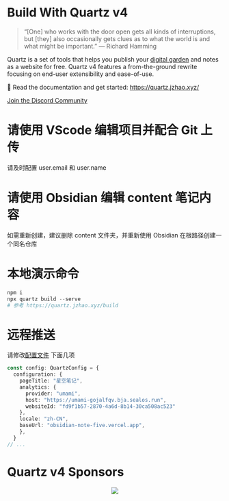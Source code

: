 # Build With Quartz v4

> “[One] who works with the door open gets all kinds of interruptions, but [they] also occasionally gets clues as to what the world is and what might be important.” — Richard Hamming

Quartz is a set of tools that helps you publish your [digital garden](https://jzhao.xyz/posts/networked-thought) and notes as a website for free.
Quartz v4 features a from-the-ground rewrite focusing on end-user extensibility and ease-of-use.

🔗 Read the documentation and get started: <https://quartz.jzhao.xyz/>

[Join the Discord Community](https://discord.gg/cRFFHYye7t)

# 请使用 VScode 编辑项目并配合 Git 上传

请及时配置 user.email 和 user.name

# 请使用 Obsidian 编辑 content 笔记内容

如需重新创建，建议删除 content 文件夹，并重新使用 Obsidian 在根路径创建一个同名仓库

# 本地演示命令

```powershell
npm i
npx quartz build --serve
# 参考 https://quartz.jzhao.xyz/build
```

# 远程推送

请修改[配置文件](./quartz.config.ts) 下面几项

```ts
const config: QuartzConfig = {
  configuration: {
    pageTitle: "星空笔记",
    analytics: {
      provider: "umami",
      host: "https://umami-gojalfqv.bja.sealos.run",
      websiteId: "fd9f1b57-2870-4a6d-8b14-30ca508ac523"
    },
    locale: "zh-CN",
    baseUrl: "obsidian-note-five.vercel.app",
    },
  }
// ...
```

# Quartz v4 Sponsors

<p align="center">
  <a href="https://github.com/sponsors/jackyzha0">
    <img src="https://cdn.jsdelivr.net/gh/jackyzha0/jackyzha0/sponsorkit/sponsors.svg" />
  </a>
</p>
